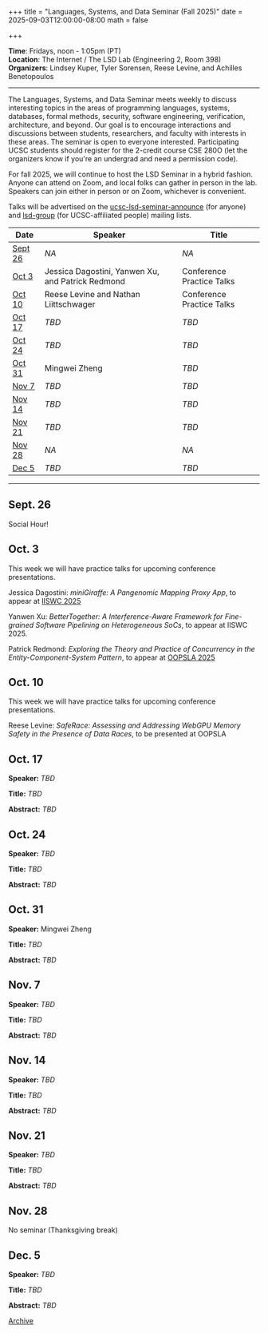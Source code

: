+++
title = "Languages, Systems, and Data Seminar (Fall 2025)"
date = 2025-09-03T12:00:00-08:00
math = false

+++

**Time**: Fridays, noon - 1:05pm (PT) <br />
**Location**: The Internet / The LSD Lab (Engineering 2, Room 398) <br />
**Organizers**: Lindsey Kuper, Tyler Sorensen, Reese Levine, and Achilles Benetopoulos <br />

---

The Languages, Systems, and Data Seminar meets weekly to discuss interesting topics in the areas of programming languages, systems, databases, formal methods, security, software engineering, verification, architecture, and beyond.  Our goal is to encourage interactions and discussions between students, researchers, and faculty with interests in these areas.  The seminar is open to everyone interested.  Participating UCSC students should register for the 2-credit course CSE 280O (let the organizers know if you're an undergrad and need a permission code).

For fall 2025, we will continue to host the LSD Seminar in a hybrid fashion.  Anyone can attend on Zoom, and local folks can gather in person in the lab.  Speakers can join either in person or on Zoom, whichever is convenient.

Talks will be advertised on the [ucsc-lsd-seminar-announce](https://groups.google.com/g/ucsc-lsd-seminar-announce/about) (for anyone) and [lsd-group](https://groups.google.com/a/ucsc.edu/g/lsd-group/about) (for UCSC-affiliated people) mailing lists.

| Date                | Speaker | Title |
|---------------------|---------|-------|
| [Sept 26](#sept-26) | _NA_    | _NA_  |
| [Oct 3](#oct-3)     | Jessica Dagostini, Yanwen Xu, and Patrick Redmond  | Conference Practice Talks |
| [Oct 10](#oct-10)   | Reese Levine and Nathan Liittschwager | Conference Practice Talks |
| [Oct 17](#oct-17)   | _TBD_   | _TBD_ |
| [Oct 24](#oct-24)   | _TBD_   | _TBD_ |
| [Oct 31](#oct-31)   | Mingwei Zheng   | _TBD_ |
| [Nov 7](#nov-7)     | _TBD_   | _TBD_ |
| [Nov 14](#nov-14)   | _TBD_   | _TBD_ |
| [Nov 21](#nov-21)   | _TBD_   | _TBD_ |
| [Nov 28](#nov-28)   | _NA_    | _NA_  |
| [Dec 5](#dec-5)     | _TBD_   | _TBD_ |

---

## Sept. 26

Social Hour!

## Oct. 3

This week we will have practice talks for upcoming conference presentations.

Jessica Dagostini: *miniGiraffe: A Pangenomic Mapping Proxy App*, to appear at [IISWC 2025](https://iiswc.org/iiswc2025/)

Yanwen Xu: *BetterTogether: A Interference-Aware Framework for Fine-grained Software Pipelining on Heterogeneous SoCs*, to appear at IISWC 2025.

Patrick Redmond: *Exploring the Theory and Practice of Concurrency in the Entity-Component-System Pattern*, to appear at [OOPSLA 2025](https://2025.splashcon.org/track/OOPSLA?)

## Oct. 10

This week we will have practice talks for upcoming conference presentations.

Reese Levine: *SafeRace: Assessing and Addressing WebGPU Memory Safety in the Presence of Data Races*, to be presented at OOPSLA

## Oct. 17

**Speaker:** _TBD_

**Title:** _TBD_

**Abstract:** _TBD_

## Oct. 24

**Speaker:** _TBD_

**Title:** _TBD_

**Abstract:** _TBD_

## Oct. 31

**Speaker:** Mingwei Zheng

**Title:** _TBD_

**Abstract:** _TBD_

## Nov. 7

**Speaker:** _TBD_

**Title:** _TBD_

**Abstract:** _TBD_

## Nov. 14

**Speaker:** _TBD_

**Title:** _TBD_

**Abstract:** _TBD_

## Nov. 21

**Speaker:** _TBD_

**Title:** _TBD_

**Abstract:** _TBD_

## Nov. 28

No seminar (Thanksgiving break)

## Dec. 5

**Speaker:** _TBD_

**Title:** _TBD_

**Abstract:** _TBD_

[Archive](../)
